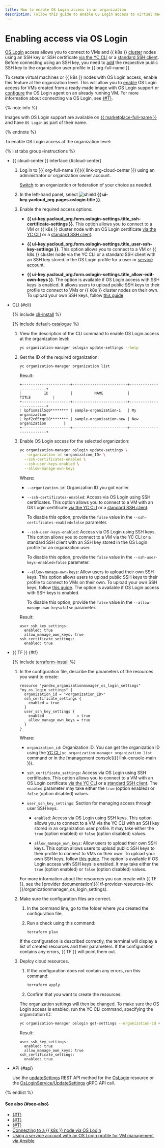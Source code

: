 ```yaml
---
title: How to enable OS Login access in an organization
description: Follow this guide to enable OS Login access to virtual machines and {{ k8s }} cluster nodes in an organization.
---
```


# Enabling access via OS Login

[OS Login](../concepts/os-login.md) access allows you to connect to VMs and {{ k8s }} [cluster](../../managed-kubernetes/concepts/index.md#kubernetes-cluster) nodes using an SSH key or SSH certificate [via the YC CLI](../../compute/operations/vm-connect/os-login.md#connect-with-yc-cli) or a [standard SSH client](../../compute/operations/vm-connect/os-login.md#connect-with-ssh-client). Before connecting using an SSH key, you need to [add](../../organization/operations/add-ssh.md) the respective public SSH key to the organization user profile in {{ org-full-name }}.

To create virtual machines or {{ k8s }} nodes with OS Login access, enable this feature at the organization level. This will allow you to [enable](../../compute/operations/vm-control/vm-update.md#enable-oslogin-access) OS Login access for VMs created from a ready-made image with OS Login support or [configure](../../compute/operations/vm-connect/enable-os-login.md) the OS Login agent on an already running VM. For more information about connecting via OS Login, see [{#T}](../../compute/operations/vm-connect/os-login.md).

{% note info %}

Images with OS Login support are available on [{{ marketplace-full-name }}](/marketplace) and have `OS Login` as part of their name.

{% endnote %}

To enable OS Login access at the organization level:

{% list tabs group=instructions %}

- {{ cloud-center }} interface {#cloud-center}

  1. Log in to [{{ org-full-name }}]({{ link-org-cloud-center }}) using an administrator or organization owner account.

      [Switch](./manage-organizations.md#switch-to-another-org) to an organization or federation of your choice as needed.

  1. In the left-hand panel, select ![shield](../../_assets/console-icons/shield.svg) **{{ ui-key.yacloud_org.pages.oslogin.title }}**.

  1. Enable the required access options:

      * **{{ ui-key.yacloud_org.form.oslogin-settings.title_ssh-certificate-settings }}**.
          This option allows you to connect to a VM or {{ k8s }} cluster node with an OS Login certificate [via the YC CLI](../../compute/operations/vm-connect/os-login.md#connect-with-yc-cli) or a [standard SSH client](../../compute/operations/vm-connect/os-login.md#connect-with-ssh-client).

      * **{{ ui-key.yacloud_org.form.oslogin-settings.title_user-ssh-key-settings }}**.
          This option allows you to connect to a VM or {{ k8s }} cluster node via the YC CLI or a standard SSH client with an SSH key stored in the OS Login profile for a user or [service account](../../iam/concepts/users/service-accounts.md).

      * **{{ ui-key.yacloud_org.form.oslogin-settings.title_allow-edit-own-keys }}**.
          The option is available if OS Login access with SSH keys is enabled.
          It allows users to upload public SSH keys to their profile to connect to VMs or {{ k8s }} cluster nodes on their own. To upload your own SSH keys, follow [this guide](./add-ssh.md).

- CLI {#cli}

  {% include [cli-install](../../_includes/cli-install.md) %}

  {% include [default-catalogue](../../_includes/default-catalogue.md) %}

  1. View the description of the CLI command to enable OS Login access at the organization level:

      ```bash
      yc organization-manager oslogin update-settings --help
      ```

  1. Get the ID of the required organization:

      ```bash
      yc organization-manager organization list
      ```

      Result:

      ```text
      +----------------------+-------------------------+-------------------------+
      |          ID          |          NAME           |          TITLE          |
      +----------------------+-------------------------+-------------------------+
      | bpf1smsil5q0******** | sample-organization-1   | My organization         |
      | bpf2c65rqcl8******** | sample-organization-new | New organization        |
      +----------------------+-------------------------+-------------------------+
      ```

  1. Enable OS Login access for the selected organization:

      ```bash
      yc organization-manager oslogin update-settings \
        --organization-id <organization_ID> \
        --ssh-certificates-enabled \
        --ssh-user-keys-enabled \
        --allow-manage-own-keys
      ```

      Where:

      * `--organization-id`: Organization ID you got earlier.
      * `--ssh-certificates-enabled`: Access via OS Login using SSH certificates. This option allows you to connect to a VM with an OS Login certificate [via the YC CLI](../../compute/operations/vm-connect/os-login.md#connect-with-yc-cli) or a [standard SSH client](../../compute/operations/vm-connect/os-login.md#connect-with-ssh-client).

          To disable this option, provide the `false` value in the `--ssh-certificates-enabled=false` parameter.

      * `--ssh-user-keys-enabled`: Access via OS Login using SSH keys. This option allows you to connect to a VM via the YC CLI or a standard SSH client with an SSH key stored in the OS Login profile for an organization user.

          To disable this option, provide the `false` value in the `--ssh-user-keys-enabled=false` parameter.

      * `--allow-manage-own-keys`: Allow users to upload their own SSH keys. This option allows users to upload public SSH keys to their profile to connect to VMs on their own. To upload your own SSH keys, follow [this guide](./add-ssh.md). The option is available if OS Login access with SSH keys is enabled.

          To disable this option, provide the `false` value in the `--allow-manage-own-keys=false` parameter.

      Result:

      ```text
      user_ssh_key_settings:
        enabled: true
        allow_manage_own_keys: true
      ssh_certificate_settings:
        enabled: true
      ```

- {{ TF }} {#tf}

  {% include [terraform-install](../../_includes/terraform-install.md) %}

  1. In the configuration file, describe the parameters of the resources you want to create:

      ```hcl
      resource "yandex_organizationmanager_os_login_settings" "my_os_login_settings" {
        organization_id = "<organization_ID>"
        ssh_certificate_settings {
          enabled = true
        }
        user_ssh_key_settings {
          enabled               = true
          allow_manage_own_keys = true
        }
      }
      ```

      Where:

      * `organization_id`: Organization ID. You can get the organization ID using the [YC CLI](../../cli/quickstart.md) `yc organization-manager organization list` command or in the [management console]({{ link-console-main }}).

      * `ssh_certificate_settings`: Access via OS Login using SSH certificates. This option allows you to connect to a VM with an OS Login certificate [via the YC CLI](../../compute/operations/vm-connect/os-login.md#connect-with-yc-cli) or a [standard SSH client](../../compute/operations/vm-connect/os-login.md#connect-with-ssh-client). The `enabled` parameter may take either the `true` (option enabled) or `false` (option disabled) values.

      * `user_ssh_key_settings`: Section for managing access through user SSH keys.

          * `enabled`: Access via OS Login using SSH keys. This option allows you to connect to a VM via the YC CLI with an SSH key stored in an organization user profile. It may take either the `true` (option enabled) or `false` (option disabled) values.

          * `allow_manage_own_keys`: Allow users to upload their own SSH keys. This option allows users to upload public SSH keys to their profile to connect to VMs on their own. To upload your own SSH keys, follow [this guide](./add-ssh.md). The option is available if OS Login access with SSH keys is enabled. It may take either the `true` (option enabled) or `false` (option disabled) values.

      For more information about the resources you can create with {{ TF }}, see the [provider documentation]({{ tf-provider-resources-link }}/organizationmanager_os_login_settings).

  1. Make sure the configuration files are correct.

      1. In the command line, go to the folder where you created the configuration file.
      1. Run a check using this command:

          ```bash
          terraform plan
          ```

      If the configuration is described correctly, the terminal will display a list of created resources and their parameters. If the configuration contains any errors, {{ TF }} will point them out.

  1. Deploy cloud resources.

      1. If the configuration does not contain any errors, run this command:

          ```bash
          terraform apply
          ```

      1. Confirm that you want to create the resources.

      The organization settings will then be changed. To make sure the OS Login access is enabled, run the YC CLI command, specifying the organization ID:

      ```bash
      yc organization-manager oslogin get-settings --organization-id <organization_ID>
      ```

      Result:

      ```text
      user_ssh_key_settings:
        enabled: true
        allow_manage_own_keys: true
      ssh_certificate_settings:
        enabled: true
      ```

- API {#api}

  Use the [updateSettings](../../organization/api-ref/OsLogin/updateSettings.md) REST API method for the [OsLogin](../../organization/api-ref/OsLogin/index.md) resource or the [OsLoginService/UpdateSettings](../../organization/api-ref/grpc/OsLogin/updateSettings.md) gRPC API call.

{% endlist %}

#### See also {#see-also}

* [{#T}](../operations/os-login-profile-create.md)
* [{#T}](../operations/add-ssh.md)
* [{#T}](../../compute/operations/vm-connect/os-login.md)
* [Connecting to a {{ k8s }} node via OS Login](../../managed-kubernetes/operations/node-connect-oslogin.md)
* [Using a service account with an OS Login profile for VM management via Ansible](../tutorials/sa-oslogin-ansible.md)